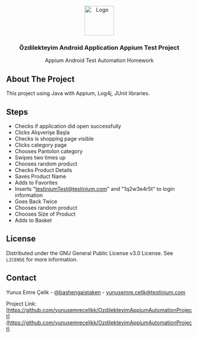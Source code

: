 <div id="top"></div>

<br />
<div align="center">
  <a href="https://www.ozdilekteyim.com/">
    <img src="https://cdn.discordapp.com/attachments/799645537062092800/947943716117692486/ozdilekteyim-logo.png" alt="Logo" width="80" height="80">
  </a>

  <h3 align="center">Özdilekteyim Android Application Appium Test Project</h3>

  <p align="center">
    Appium Android Test Automation Homework
  </p>
</div>


## About The Project

This project using Java with Appium, Log4j, JUnit libraries. 

## Steps
* Checks if application did open successfully
* Clicks Alışverişe Başla
* Checks is shopping page visible
* Clicks category page
* Chooses Pantolon category
* Swipes two times up
* Chooses random product
* Checks Product Details
* Saves Product Name
* Adds to Favorites
* Inserts "testiniumTest@testinium.com" and "1q2w3e4r5t" to login information
* Goes Back Twice
* Chooses random product
* Chooses Size of Product
* Adds to Basket


## License
Distributed under the GNU General Public License v3.0 License. See `LICENSE` for more information.



## Contact

Yunus Emre Çelik - [@bashengaistaken](https://twitter.com/bashengaistaken) - yunusemre.celik@testinium.com

Project Link: [https://github.com/yunusemrecelikk/OzdilekteyimAppiumAutomationProject](https://github.com/yunusemrecelikk/OzdilekteyimAppiumAutomationProject)
